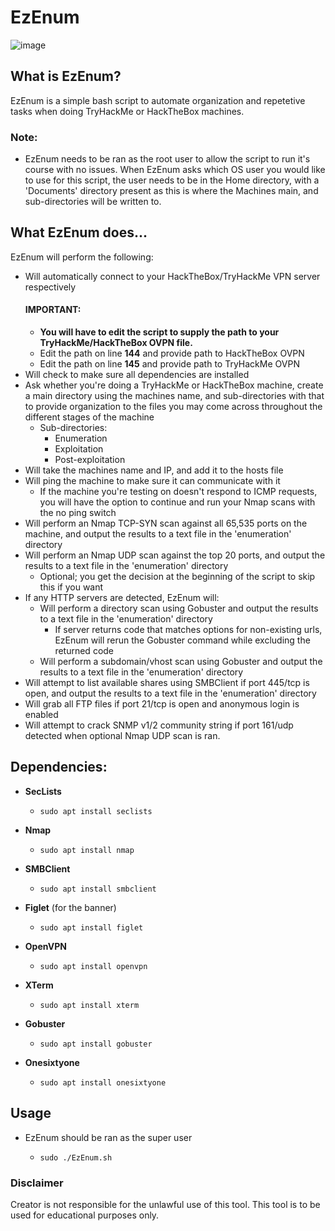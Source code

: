 # EzEnum 
 


![image](https://github.com/zBreeez3y/EzEnum/assets/98996357/0c9a7277-d47c-45dc-a4ed-f80dcbc9446f)




 ## What is EzEnum?
 EzEnum is a simple bash script to automate organization and repetetive tasks when doing TryHackMe or HackTheBox machines.
 
 ### Note: 
 - EzEnum needs to be ran as the root user to allow the script to run it's course with no issues. When EzEnum asks which OS user you would like to use for this script, the user needs to be in the Home directory, with a 'Documents' directory present as this is where the Machines main, and sub-directories will be written to. 
 
 
## What EzEnum does...
EzEnum will perform the following:
- Will automatically connect to your HackTheBox/TryHackMe VPN server respectively
  #### IMPORTANT: 
   - **You will have to edit the script to supply the path to your TryHackMe/HackTheBox OVPN file.**
   - Edit the path on line **144** and provide path to HackTheBox OVPN
   - Edit the path on line **145** and provide path to TryHackMe OVPN                   
- Will check to make sure all dependencies are installed
- Ask whether you're doing a TryHackMe or HackTheBox machine, create a main directory using the machines name, and sub-directories with that to provide organization to the files you may come across throughout the different stages of the machine
  - Sub-directories:
    - Enumeration
    - Exploitation
    - Post-exploitation
- Will take the machines name and IP, and add it to the hosts file
- Will ping the machine to make sure it can communicate with it
   - If the machine you're testing on doesn't respond to ICMP requests, you will have the option to continue and run your Nmap scans with the no ping switch 
- Will perform an Nmap TCP-SYN scan against all 65,535 ports on the machine, and output the results to a text file in the 'enumeration' directory
- Will perform an Nmap UDP scan against the top 20 ports, and output the results to a text file in the 'enumeration' directory
  - Optional; you get the decision at the beginning of the script to skip this if you want
- If any HTTP servers are detected, EzEnum will:
  - Will perform a directory scan using Gobuster and output the results to a text file in the 'enumeration' directory
    - If server returns code that matches options for non-existing urls, EzEnum will rerun the Gobuster command while excluding the returned code
  - Will perform a subdomain/vhost scan using Gobuster and output the results to a text file in the 'enumeration' directory
- Will attempt to list available shares using SMBClient if port 445/tcp is open, and output the results to a text file in the 'enumeration' directory
- Will grab all FTP files if port 21/tcp is open and anonymous login is enabled
- Will attempt to crack SNMP v1/2 community string if port 161/udp detected when optional Nmap UDP scan is ran.



## Dependencies:
  - **SecLists** 
     -     sudo apt install seclists  
  - **Nmap**
     -     sudo apt install nmap

  - **SMBClient**
     -     sudo apt install smbclient
 
  - **Figlet** (for the banner)
    -     sudo apt install figlet

  - **OpenVPN** 
    -     sudo apt install openvpn
   
  - **XTerm** 
    -     sudo apt install xterm
  - **Gobuster** 
    -     sudo apt install gobuster
  - **Onesixtyone**
    -     sudo apt install onesixtyone
## Usage
  - EzEnum should be ran as the super user
      -     sudo ./EzEnum.sh


### Disclaimer
Creator is not responsible for the unlawful use of this tool. This tool is to be used for educational purposes only.
